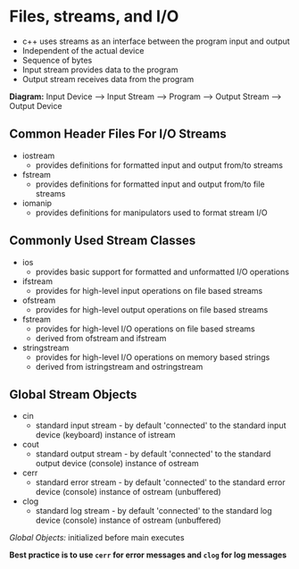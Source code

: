 # Files, streams, and I/O

* c++ uses streams as an interface between the program input and output
* Independent of the actual device
* Sequence of bytes
* Input stream provides data to the program
* Output stream receives data from the program

**Diagram:**
Input Device --> Input Stream --> Program --> Output Stream --> Output Device

## Common Header Files For I/O Streams
- iostream
    * provides definitions for formatted input and output from/to streams
- fstream
    * provides definitions for formatted input and output from/to file streams
- iomanip
    * provides definitions for manipulators used to format stream I/O

## Commonly Used Stream Classes
- ios
    * provides basic support for formatted and unformatted I/O operations
- ifstream
    * provides for high-level input operations on file based streams
- ofstream
    * provides for high-level output operations on file based streams
- fstream
    * provides for high-level I/O operations on file based streams
    * derived from ofstream and ifstream
- stringstream
    * provides for high-level I/O operations on memory based strings
    * derived from istringstream and ostringstream

## Global Stream Objects
- cin
    * standard input stream - by default 'connected' to the standard input device (keyboard) instance of istream
- cout
    * standard output stream - by default 'connected' to the standard output device (console) instance of ostream
- cerr
    * standard error stream - by default 'connected' to the standard error device (console) instance of ostream (unbuffered)
- clog
    * standard log stream - by default 'connected' to the standard log device (console) instance of ostream (unbuffered)

*Global Objects:* initialized before main executes

**Best practice is to use `cerr` for error messages and `clog` for log messages**